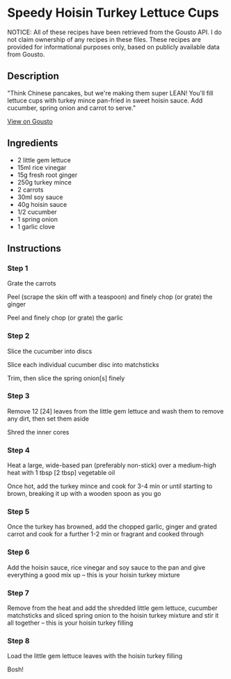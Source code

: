 # Speedy Hoisin Turkey Lettuce Cups 

NOTICE: All of these recipes have been retrieved from the Gousto API. I do not claim ownership of any recipes in these files. These recipes are provided for informational purposes only, based on publicly available data from Gousto.

## Description

"Think Chinese pancakes, but we're making them super LEAN! You'll fill lettuce cups with turkey mince pan-fried in sweet hoisin sauce. Add cucumber, spring onion and carrot to serve." 

[View on Gousto](https://www.gousto.co.uk/recipes/cookbook/speedy-hoisin-turkey-lettuce-cups)

## Ingredients

- 2 little gem lettuce
- 15ml rice vinegar	
- 15g fresh root ginger 
- 250g turkey mince
- 2 carrots
- 30ml soy sauce
- 40g hoisin sauce
- 1/2 cucumber
- 1 spring onion
- 1 garlic clove

## Instructions


### Step 1

Grate the carrots

Peel (scrape the skin off with a teaspoon) and finely chop (or grate) the ginger

Peel and finely chop (or grate) the garlic


### Step 2

Slice the cucumber into discs

Slice each individual cucumber disc into matchsticks

Trim, then slice the spring onion<span class="text-danger">[s]</span> finely


### Step 3

Remove 12 <span class="text-danger">[24] </span>leaves from the little gem lettuce and wash them to remove any dirt, then set them aside

Shred the inner cores


### Step 4

Heat a large, wide-based pan (preferably non-stick) over a medium-high heat with 1 tbsp <span class="text-danger">[2 tbsp] </span>vegetable oil

Once hot, add the turkey mince and cook for 3-4 min or until starting to brown, breaking it up with a wooden spoon as you go


### Step 5

Once the turkey has browned, add the chopped garlic, ginger and grated carrot and cook for a further 1-2 min or fragrant and cooked through


### Step 6

Add the hoisin sauce, rice vinegar and soy sauce to the pan and give everything a good mix up – this is your hoisin turkey mixture


### Step 7

Remove from the heat and add the shredded little gem lettuce, cucumber matchsticks and sliced spring onion to the hoisin turkey mixture and stir it all together – this is your hoisin turkey filling

### Step 8

Load the little gem lettuce leaves with the hoisin turkey filling

Bosh!

